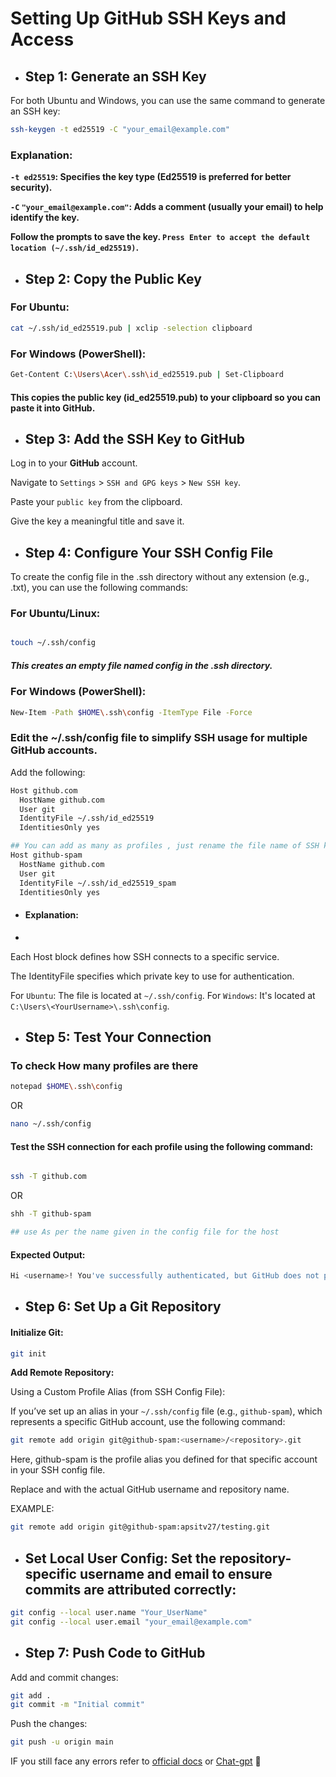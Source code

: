 # Setting Up GitHub SSH Keys and Access

- ## Step 1: Generate an SSH Key
For both Ubuntu and Windows, you can use the same command to generate an SSH key:

```bash
ssh-keygen -t ed25519 -C "your_email@example.com"
```
### Explanation:
**```-t ed25519```: Specifies the key type (Ed25519 is preferred for better security).**

**```-C``` ```"your_email@example.com"```: Adds a comment (usually your email) to help identify the key.**

**Follow the prompts to save the key. ```Press Enter to accept the default location (~/.ssh/id_ed25519)```.**

- ## Step 2: Copy the Public Key
### __For Ubuntu:__
```bash
cat ~/.ssh/id_ed25519.pub | xclip -selection clipboard
````
### __For Windows (PowerShell):__

```bash
Get-Content C:\Users\Acer\.ssh\id_ed25519.pub | Set-Clipboard
```

#### This copies the public key (id_ed25519.pub) to your clipboard so you can paste it into GitHub.


- ## Step 3: Add the SSH Key to GitHub
  
Log in to your **GitHub** account.

Navigate to ```Settings``` > ```SSH and GPG keys``` > ```New SSH key```.

Paste your ```public key``` from the clipboard.

Give the key a meaningful title and save it.

- ## Step 4: Configure Your SSH Config File
To create the config file in the .ssh directory without any extension (e.g., .txt), you can use the following commands:

### __For Ubuntu/Linux:__

```bash

touch ~/.ssh/config
```

##### This creates an empty file named config in the .ssh directory.

### __For Windows (PowerShell):__

```bash
New-Item -Path $HOME\.ssh\config -ItemType File -Force
```

### Edit the ~/.ssh/config file to simplify SSH usage for multiple GitHub accounts. 
  Add the following:

```bash
Host github.com
  HostName github.com
  User git
  IdentityFile ~/.ssh/id_ed25519
  IdentitiesOnly yes

## You can add as many as profiles , just rename the file name of SSH key everytime you create a new one
Host github-spam
  HostName github.com
  User git
  IdentityFile ~/.ssh/id_ed25519_spam
  IdentitiesOnly yes

```
- #### Explanation:
- 
Each Host block defines how SSH connects to a specific service.

The IdentityFile specifies which private key to use for authentication.

For ```Ubuntu```: The file is located at ```~/.ssh/config```.
For ```Windows```: It's located at ```C:\Users\<YourUsername>\.ssh\config```.

- ## Step 5: Test Your Connection
  
### To check How many profiles are there

```bash
notepad $HOME\.ssh\config
```
OR

```bash
nano ~/.ssh/config
```

#### Test the SSH connection for each profile using the following command:

```bash

ssh -T github.com
```
OR
```bash
shh -T github-spam

## use As per the name given in the config file for the host
```

#### Expected Output:

```bash
Hi <username>! You've successfully authenticated, but GitHub does not provide shell access.
```

- ## Step 6: Set Up a Git Repository
  
#### Initialize Git:

```bash
git init
```
**Add Remote Repository:**

Using a Custom Profile Alias (from SSH Config File):

If you’ve set up an alias in your ```~/.ssh/config``` file (e.g., ```github-spam```), which represents a specific GitHub account, use the following command:

```bash
git remote add origin git@github-spam:<username>/<repository>.git
```

Here, github-spam is the profile alias you defined for that specific account in your SSH config file. 

Replace <username> and <repository> with the actual GitHub username and repository name.

EXAMPLE:

```bash
git remote add origin git@github-spam:apsitv27/testing.git
```

- ## Set Local User Config: Set the repository-specific username and email to ensure commits are attributed correctly:

```bash
git config --local user.name "Your_UserName"
git config --local user.email "your_email@example.com"
```

- ## Step 7: Push Code to GitHub
  
Add and commit changes:

``` bash
git add .
git commit -m "Initial commit"
```
Push the changes:

```bash
git push -u origin main
```

IF you still face any errors refer to [official docs](https://docs.github.com/en/authentication/connecting-to-github-with-ssh/adding-a-new-ssh-key-to-your-github-account) or [Chat-gpt](https://chat.com) 🤟

